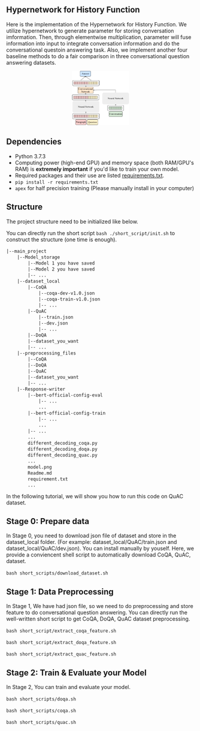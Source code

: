 ## __Hypernetwork for History Function__

Here is the implementation of the Hypernetwork for History Function. We utilize hypernetwork to generate parameter for storing conversation imformation. Then, through elementwise multiplication, parameter will fuse information into input to integrate conversation information and do the conversational questoin answering task. Also, we implement another four baseline methods to do a fair comparison in three conversational question answering datasets.

<p align="center">
  <img width=30% height=30% src="./model.png">
</p>

## Dependencies

- Python 3.7.3
- Computing power (high-end GPU) and memory space (both RAM/GPU's RAM) is **extremely important** if you'd like to train your own model.
- Required packages and their use are listed [requirements.txt](requirements.txt).
- `pip install -r requirements.txt`
- `apex` for half precision training (Please manually install in your computer)


## __Structure__

The project structure need to be initialized like below. 

You can directly run the short script `bash ./short_script/init.sh` to construct the structure (one time is enough).

```
|--main_project
    |--Model_storage
        |--Model 1 you have saved
        |--Model 2 you have saved
        |-- ...
    |--dataset_local
        |--CoQA
            |--coqa-dev-v1.0.json
            |--coqa-train-v1.0.json
            |-- ...
        |--QuAC
            |--train.json
            |--dev.json
            |-- ...
        |--DoQA
        |--dataset_you_want
        |-- ...
    |--preprocessing_files
        |--CoQA
        |--DoQA
        |--QuAC
        |--dataset_you_want
        |-- ...
    |--Response-writer
        |--bert-official-config-eval
            |-- ...
            ...
        |--bert-official-config-train
            |-- ...
            ...
        |-- ...
        ...
        different_decoding_coqa.py
        different_decoding_doqa.py
        different_decoding_quac.py
        ...
        model.png
        Readme.md
        requirement.txt
        ...
```

In the following tutorial, we will show you how to run this code on QuAC dataset.

## __Stage 0: Prepare data__

In Stage 0, you need to download json file of dataset and store in the dataset_local folder. (For example: dataset_local/QuAC/train.json and dataset_local/QuAC/dev.json).
You can install manually by youself. Here, we provide a conviencent shell script to automatically download CoQA, QuAC, dataset.

`bash short_scripts/download_dataset.sh`

## __Stage 1: Data Preprocessing__

In Stage 1, We have had json file, so we need to do preprocessing and store feature to do conversational question answering.
You can directly run the well-written short script to get CoQA, DoQA, QuAC dataset preprocessing.

`bash short_script/extract_coqa_feature.sh`

`bash short_script/extract_doqa_feature.sh`

`bash short_script/extract_quac_feature.sh`

## __Stage 2: Train & Evaluate your Model__

In Stage 2, You can train and evaluate your model.

`bash short_scripts/doqa.sh`

`bash short_scripts/coqa.sh`

`bash short_scripts/quac.sh`

